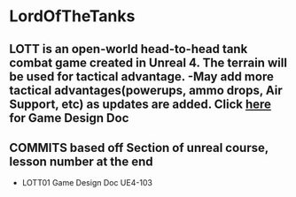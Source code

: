 # LordOfTheTanks
LOTT is an open-world head-to-head tank combat game created in Unreal 4. The terrain will be used for tactical advantage. -May add more tactical advantages(powerups, ammo drops, Air Support, etc) as updates are added.
Click [here](https://docs.google.com/document/d/1MlP05JLOrIHIZn5O1gOrzqfws3rWR-6viqc_VrVgn2M/edit?usp=sharing) for Game Design Doc
---
## COMMITS based off Section of unreal course, lesson number at the end
* LOTT01 Game Design Doc UE4-103


